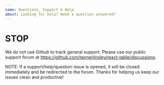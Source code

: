 ```yaml
---
name: Questions, Support & Help
about: Looking for help? Need a question answered?
---
```


# STOP

We do not use Github to track general support. Please use our public support forum at https://github.com/tannerlinsley/react-table/discussions.

NOTE: If a support/help/question issue is opened, it will be closed immediately and be redirected to the forum. Thanks for helping us keep our issues clean and productive!
